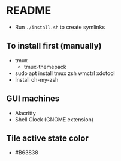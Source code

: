 # README

- Run `./install.sh` to create symlinks

## To install first (manually)

- tmux
    - tmux-themepack
- sudo apt install tmux zsh wmctrl xdotool
- Install oh-my-zsh

## GUI machines
- Alacritty
- Shell Clock (GNOME extension)

## Tile active state color
- #B63838
